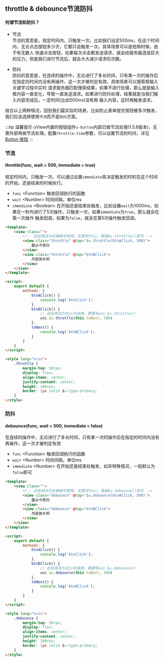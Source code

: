 ## throttle & debounce节流防抖


#### 何谓节流和防抖？

- 节流  
节流的意思是，规定时间内，只触发一次。比如我们设定500ms，在这个时间内，无论点击按钮多少次，它都只会触发一次。具体场景可以是抢购时候，由于有无数人
快速点击按钮，如果每次点击都发送请求，就会给服务器造成巨大的压力，但是我们进行节流后，就会大大减少请求的次数。

- 防抖  
防抖的意思是，在连续的操作中，无论进行了多长时间，只有某一次的操作后在指定的时间内没有再操作，这一次才被判定有效。具体场景可以搜索框输入关键字过程中实时
请求服务器匹配搜索结果，如果不进行处理，那么就是输入框内容一直变化，导致一直发送请求。如果进行防抖处理，结果就是当我们输入内容完成后，一定时间(比如500ms)没有再
输入内容，这时再触发请求。

结合以上两种情况，回到我们最实际的场景，比如防止表单提交按钮被多次触发，我们应该选择使用`节流`而不是`防抖`方案。

:::tip 温馨提示
uView内置的按钮组件`u-button`内部已做节流处理(1.5.8版本)，无需外部再做节流处理。配置`throttle-time`参数，可以设置节流的时间，详见[Button 按钮](/components/button.html)
:::

### 节流

#### throttle(func, wait = 500, immediate = true)

规定时间内，只触发一次，可以通过设置`immediate`来决定触发的时机在这个时间的开始，还是结束的时候执行。

- `func` <Function\> 触发回调执行的函数
- `wait` <Number\> 时间间隔，单位ms
- `immediate` <Boolean\> 在开始还是结束处触发，比如设置`wait`为1000ms，如果在一秒内进行了5次操作，只触发一次，如果`immediate`为`true`，那么就会在第一次操作
触发回调，如果为`false`，就会在第5次操作触发回调。


```html
<template>
    <view class="">
		<!-- 此处用法为在模板中使用，无需写this，直接$u.throttle()即可 -->
    	<view class="throttle" @tap="$u.throttle(btnAClick, 500)">
    		露从今夜白
    	</view>
    	<view class="throttle" @tap="btnBClick">
    		月是故乡明
    	</view>
    </view>
</template>

<script>
    export default {
        methods: {
            btnAClick() {
				console.log('btnClick');
			},
			btnBClick() {
				// 此处用法为在js中调用，需要写uni.$u.throttle()
				uni.$u.throttle(this.toNext, 500)
			},
			toNext() {
				console.log('btnBClick');
			}
        }
    }
</script>

<style lang="scss">
    .throttle {
		margin-top: 50rpx;
		display: flex;
		align-items: center;
		justify-content: center;
		height: 100rpx;
		border: 1px solid $u-type-primary;
	}
</style>
```



### 防抖

#### debounce(func, wait = 500, immediate = false)

在连续的操作中，无论进行了多长时间，只有某一次的操作后在指定的时间内没有再操作，这一次才被判定有效

- `func` <Function\> 触发回调执行的函数
- `wait` <Number\> 时间间隔，单位ms
- `immediate` <Number\> 在开始还是结束处触发，如非特殊情况，一般默认为`false`即可


```html
<template>
    <view class="">
		<!-- 此处用法为在模板中使用，无需写this，直接$u.debounce()即可 -->
    	<view class="debounce" @tap="$u.debounce(btnAClick, 500)">
    		露从今夜白
    	</view>
    	<view class="debounce" @tap="btnBClick">
    		月是故乡明
    	</view>
    </view>
</template>

<script>
    export default {
        methods: {
            btnAClick() {
				console.log('btnClick');
			},
			btnBClick() {
				// 此处用法为在js中调用，需要写uni.$u.debounce()
				uni.$u.debounce(this.toNext, 500)
			},
			toNext() {
				console.log('btnBClick');
			}
        }
    }
</script>

<style lang="scss">
    .debounce {
		margin-top: 50rpx;
		display: flex;
		align-items: center;
		justify-content: center;
		height: 100rpx;
		border: 1px solid $u-type-primary;
	}
</style>
```
